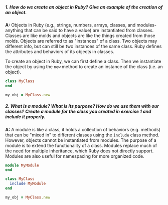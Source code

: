 ##### 1. How do we create an object in Ruby? Give an example of the creation of an object.

**A:** Objects in Ruby (e.g., strings, numbers, arrays, classes, and modules- anything that can be said to have a value) are instantiated from classes. Classes are like molds and objects are like the things created from those molds. Objects are referred to as "instances" of a class. Two objects may different info, but can still be two instances of the same class. Ruby defines the attributes and behaviors of its objects in classes.

To create an object in Ruby, we can first define a class. Then we instantiate the object by using the `new` method to create an instance of the class (i.e. an object).

```ruby
class MyClass
end

my_obj = MyClass.new
```



##### 2. What is a module?  What is its purpose?  How do we use them with our  classes? Create a module for the class you created in exercise 1 and  include it properly.

**A:** A module is like a class, it holds a collection of behaviors (e.g. methods) that can be "mixed in" to different classes using the `include` class method. However, objects cannot be instantiated from modules. The purpose of a module is to extend the functionality of a class. Modules replace much of the need for multiple inheritance, which Ruby does not directly support. Modules are also useful for namespacing for more organized code.

```ruby
module MyModule
end

class MyClass
  include MyModule
end

my_obj = MyClass.new
```

